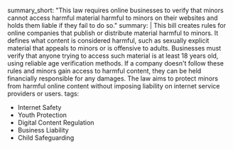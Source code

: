summary_short: "This law requires online businesses to verify that minors cannot access harmful material harmful to minors on their websites and holds them liable if they fail to do so."
summary: |
  This bill creates rules for online companies that publish or distribute material harmful to minors. It defines what content is considered harmful, such as sexually explicit material that appeals to minors or is offensive to adults. Businesses must verify that anyone trying to access such material is at least 18 years old, using reliable age verification methods. If a company doesn't follow these rules and minors gain access to harmful content, they can be held financially responsible for any damages. The law aims to protect minors from harmful online content without imposing liability on internet service providers or users.
tags:
  - Internet Safety
  - Youth Protection
  - Digital Content Regulation
  - Business Liability
  - Child Safeguarding
